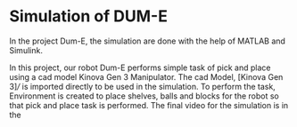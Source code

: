 <p align="justify">
  <h1>Simulation of DUM-E</h1>
</p>

In the project Dum-E, the simulation are done with the help of MATLAB and Simulink.

In this project, our robot Dum-E performs simple task of pick and place using a cad model Kinova Gen 3 Manipulator.
The cad Model, [Kinova Gen 3]*/* is imported directly to be used in the simulation. To perform the task, Environment
is created to place shelves, balls and blocks for the robot so that pick and place task is performed. The final
video for the simulation is in the 














